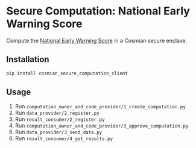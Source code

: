 # Secure Computation: National Early Warning Score

Compute the [National Early Warning Score](https://www.mdcalc.com/national-early-warning-score-news-2) in a Cosmian secure enclave.

## Installation

```bash
pip install cosmian_secure_computation_client
```

## Usage

1. Run `computation_owner_and_code_provider/1_create_computation.py`
1. Run `data_provider/2_register.py`
1. Run `result_consumer/2_register.py`
1. Run `computation_owner_and_code_provider/3_approve_computation.py`
1. Run `data_provider/3_send_data.py`
1. Run `result_consumer/4_get_results.py`
